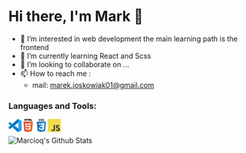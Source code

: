 <h1>Hi there, I'm Mark  👋</h1>

- 👀 I’m interested in web development the main learning path is the frontend
- 🌱 I’m currently learning React and Scss
- 💞️ I’m looking to collaborate on ...
- 📫 How to reach me :
  - mail: marek.joskowiak01@gmail.com
  
 
### Languages and Tools:

<img align="left" alt="Visual Studio Code" width="26px" src="https://raw.githubusercontent.com/github/explore/80688e429a7d4ef2fca1e82350fe8e3517d3494d/topics/visual-studio-code/visual-studio-code.png" />
<img align="left" alt="HTML5" width="26px" src="https://raw.githubusercontent.com/github/explore/80688e429a7d4ef2fca1e82350fe8e3517d3494d/topics/html/html.png" />
<img align="left" alt="CSS" width="26px" src="https://raw.githubusercontent.com/github/explore/80688e429a7d4ef2fca1e82350fe8e3517d3494d/topics/css/css.png" />
<img align="left" alt="JavaScript" width="26px" src="https://raw.githubusercontent.com/github/explore/80688e429a7d4ef2fca1e82350fe8e3517d3494d/topics/javascript/javascript.png" />
<br /> <br />

<img align="left" alt="Marcioq's Github Stats" src="https://github-readme-stats.vercel.app/api?username=marcioq00&show_icons=true&hide_border=true&theme=tokyonight"/>
<!---
marcioq00/marcioq00 is a ✨ special ✨ repository because its `README.md` (this file) appears on your GitHub profile.
You can click the Preview link to take a look at your changes.
--->

